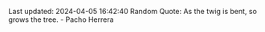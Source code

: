 Last updated: 2024-04-05 16:42:40
Random Quote: As the twig is bent, so grows the tree. - Pacho Herrera